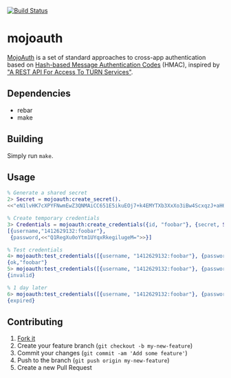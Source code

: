 [![Build Status](https://travis-ci.org/mojolingo/mojoauth.erl.svg?branch=develop)](http://travis-ci.org/mojolingo/mojoauth.erl)

# mojoauth

[MojoAuth](http://mojoauth.mojolingo.com) is a set of standard approaches to cross-app authentication based on [Hash-based Message Authentication Codes](http://en.wikipedia.org/wiki/Hash-based_message_authentication_code) (HMAC), inspired by ["A REST API For Access To TURN Services"](http://tools.ietf.org/html/draft-uberti-behave-turn-rest).

## Dependencies

* rebar
* make

## Building

Simply run `make`.

## Usage

```erlang
% Generate a shared secret
2> Secret = mojoauth:create_secret().
<<"eN1lvHK7cXPYFNwmEwZ3QNMAiCC651E5ikuEOj7+k4EMYTXb3XxXo3iBw4ScxqzJ+aH6aDCCe++LPVGRjgfl3Q==">>

% Create temporary credentials
3> Credentials = mojoauth:create_credentials({id, "foobar"}, {secret, Secret}).
[{username,"1412629132:foobar"},
 {password,<<"Q1RegXu0oYtm1UYqxRkegilugeM=">>}]

% Test credentials
4> mojoauth:test_credentials([{username, "1412629132:foobar"}, {password,<<"Q1RegXu0oYtm1UYqxRkegilugeM=">>}], Secret).
{ok,"foobar"}
5> mojoauth:test_credentials([{username, "1412629132:foobar"}, {password,"wrongpassword"}], Secret).
{invalid}

% 1 day later
6> mojoauth:test_credentials([{username, "1412629132:foobar"}, {password,<<"Q1RegXu0oYtm1UYqxRkegilugeM=">>}], Secret).
{expired}
```

## Contributing

1. [Fork it](https://github.com/mojolingo/mojoauth.erl/fork)
2. Create your feature branch (`git checkout -b my-new-feature`)
3. Commit your changes (`git commit -am 'Add some feature'`)
4. Push to the branch (`git push origin my-new-feature`)
5. Create a new Pull Request
